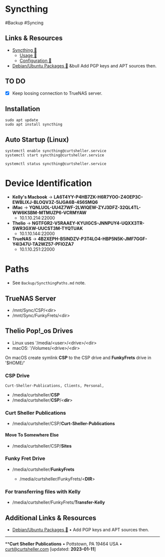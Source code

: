 # Syncthing

#Backup #Syncing

## Links & Resources
- [Syncthing &#128279;](https://syncthing.net/)
  - [Usage &#128279;](https://docs.syncthing.net/users/index.html)
  - [Configuration &#128279;](https://docs.syncthing.net/users/config.html)
- [Debian/Ubuntu Packages &#128279;](https://apt.syncthing.net/) &bull Add PGP keys and APT sources then.

## TO DO

- [x] Keep loosing connection to TrueNAS server.

## Installation

```
sudo apt update
sudo apt install syncthing
```

## Auto Startup (Linux)

```
systemctl enable syncthing@curtsheller.service
systemctl start syncthing@curtsheller.service

systemctl status syncthing@curtsheller.service
```

# Device Identification

- **Kelly's Macbook** &rarr; **LA6T4YY-P4HB7ZK-H6R7YOO-Z4OEP3C-EWBLIXJ-BLOQV3Z-5IJGA6B-4S6SMQ6**
- **iMac** &rarr; **YQNLUOL-UU4Z7WF-2LWIQEW-ZYJ3DFZ-32QL4TL-WW6KSBM-MTMUZP6-VCRMYAW**
  - 10.1.10.214:22000
- **Thelio** &rarr; **NGTFGR2-V5RAAEY-KYUIGCS-JNNPUY4-UQXX3TR-SWR3GXW-UUCST3M-TYQTUAK**
  - 10.1.10.144:22000
- **TrueNAS** &rarr; **4B2XEPH-B5INDZV-P3T4LO4-HBP5N5K-JMF7GGF-Y4I347U-TA2WZ57-PFIOZA7**
  - 10.1.10.251:22000

# Paths

- See `Backup/SyncthingPaths.md` note.

## TrueNAS Server

- /mnt/Sync/CSP/\<dir\>
- /mnt/Sync/FunkyFrets/<dir\>

## Thelio Pop!_os Drives

- Linux uses '/media/\<user\>/\<drive\>/\<dir\>
- macOS: '/Volumes/\<drive\>/\<dir\>

On macOS create symlink **CSP** to the CSP drive and **FunkyFrets** drive in '$HOME/'

### CSP Drive

    Curt-Sheller-Publications, Clients, Personal,

- /media/curtsheller/**CSP**
- /media/curtsheller/**CSP**/<**dir**>

### Curt Sheller Publications

- /media/curtsheller/CSP/**Curt-Sheller-Publications**

#### Move To Somewhere Else

- /media/curtsheller/CSP/**Sites**

### Funky Fret Drive

- /media/curtsheller/**FunkyFrets**
  
  - /media/curtsheller/FunkyFrets/<**DIR**>
  

### For transferring files with Kelly
  
  - /media/curtsheller/FunkyFrets/**Transfer-Kelly**

## Additional Links &amp; Resources

- [Debian/Ubuntu Packages &#128279;](https://apt.syncthing.net/) &bull; Add PGP keys and APT sources then.

----
****Curt Sheller Publications** • Pottstown, PA 19464 USA • [curt@curtsheller.com](mailto:curt@curtsheller.com) [updated: **2023-01-11**]
